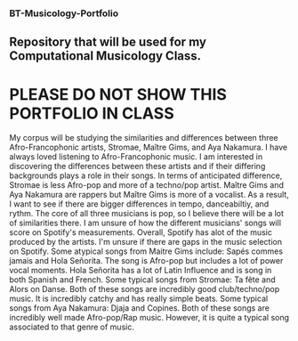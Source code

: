 ### BT-Musicology-Portfolio
## Repository that will be used for my Computational Musicology Class.
# PLEASE DO NOT SHOW THIS PORTFOLIO IN CLASS
My corpus will be studying the similarities and differences between three Afro-Francophonic artists, Stromae, Maître Gims, and Aya Nakamura. I have always loved listening to Afro-Francophonic music. I am interested in discovering the differences between these artists and if their differing backgrounds plays a role in their songs. In terms of anticipated difference, Stromae is less Afro-pop and more of a techno/pop artist. Maître Gims and Aya Nakamura are rappers but Maître Gims is more of a vocalist. As a result, I want to see if there are bigger differences in tempo, danceabiltiy, and rythm. The core of all three musicians is pop, so I believe there will be a lot of similarities there. I am unsure of how the different musicians' songs will score on Spotify's measurements. 
Overall, Spotify has alot of the music produced by the artists. I'm unsure if there are gaps in the music selection on Spotify. 
Some atypical songs from Maitre Gims include: Sapés commes jamais and Hola Señorita. The song is Afro-pop but includes a lot of power vocal moments. Hola Señorita has a lot of Latin Influence and is song in both Spanish and French. 
Some typical songs from Stromae: Ta fête and Alors on Danse. Both of these songs are incredibly good club/techno/pop music. It is incredibly catchy and has really simple beats. 
Some typical songs from Aya Nakamura: Djaja and Copines. Both of these songs are incredibly well made Afro-pop/Rap music. However, it is quite a typical song associated to that genre of music. 
